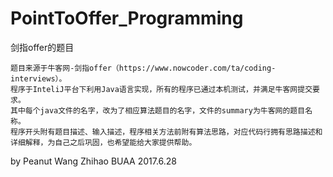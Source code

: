 # PointToOffer_Programming
剑指offer的题目

    题目来源于牛客网-剑指offer（https://www.nowcoder.com/ta/coding-interviews）。
    程序于InteliJ平台下利用Java语言实现，所有的程序已通过本机测试，并满足牛客网提交要求。
    其中每个java文件的名字，改为了相应算法题目的名字，文件的summary为牛客网的题目名称。
    程序开头附有题目描述、输入描述，程序相关方法前附有算法思路，对应代码行拥有思路描述和详细解释，为自己之后巩固，也希望能给大家提供帮助。


by Peanut
Wang Zhihao
BUAA
2017.6.28
